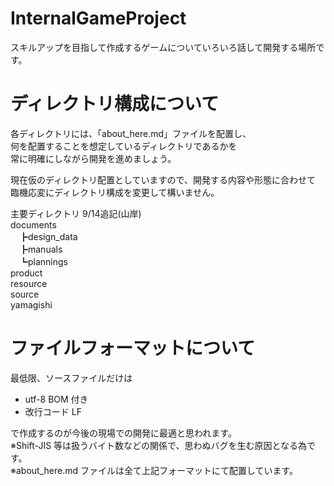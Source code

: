 ﻿# InternalGameProject
スキルアップを目指して作成するゲームについていろいろ話して開発する場所です。  

# ディレクトリ構成について
各ディレクトリには、「about_here.md」ファイルを配置し、  
何を配置することを想定しているディレクトリであるかを  
常に明確にしながら開発を進めましょう。  

現在仮のディレクトリ配置としていますので、開発する内容や形態に合わせて  
臨機応変にディレクトリ構成を変更して構いません。  
  
主要ディレクトリ 9/14追記(山岸)  
documents  
  　┣design_data  
  　┣manuals  
  　┗plannings  
product  
resource  
source  
yamagishi  
  
# ファイルフォーマットについて
最低限、ソースファイルだけは  

* utf-8 BOM 付き
* 改行コード LF

で作成するのが今後の現場での開発に最適と思われます。  
※Shift-JIS 等は扱うバイト数などの関係で、思わぬバグを生む原因となる為です。  
※about_here.md ファイルは全て上記フォーマットにて配置しています。  
